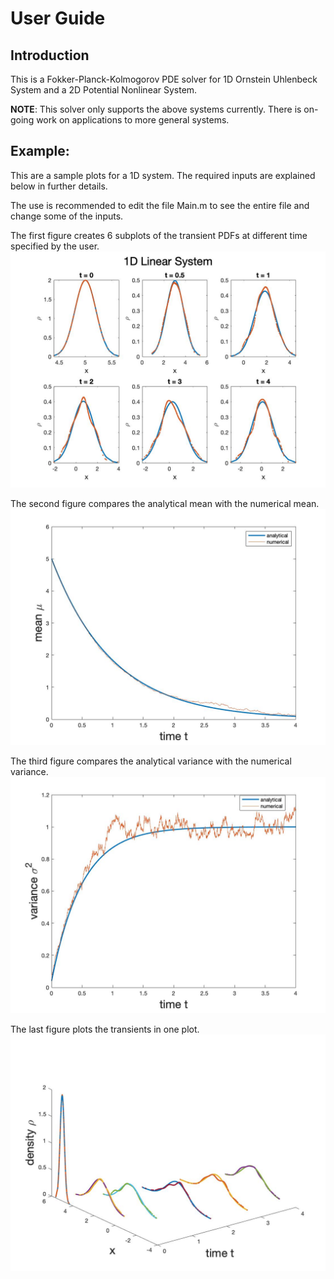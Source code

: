 # User Guide

## Introduction 

This is a Fokker-Planck-Kolmogorov PDE solver for 1D Ornstein Uhlenbeck System and 
a 2D Potential Nonlinear System.

**NOTE**: This solver only supports the above systems currently. There is on-going work on applications to more general systems.


## Example:

This are a sample plots for a 1D system. The required inputs are explained below in further details.

The use is recommended to edit the file Main.m to see the entire file and change some of the inputs. 

The first figure creates 6 subplots of the transient PDFs at different time specified by the user. 
![1DLinearSystem](Figs/Ex1DLinear.jpg)

The second figure compares the analytical mean with the numerical mean.
![1DLinearSystem](Figs/ExMean1D.jpg)

The third figure compares the analytical variance with the numerical variance.
![1DLinearSystem](Figs/ExVariance1D.jpg)

The last figure plots the transients in one plot. 
![1DLinearSystem](Figs/TransientPlot.jpg)




